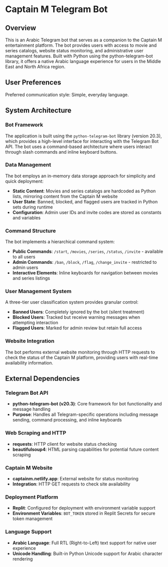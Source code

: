 # Captain M Telegram Bot

## Overview

This is an Arabic Telegram bot that serves as a companion to the Captain M entertainment platform. The bot provides users with access to movie and series catalogs, website status monitoring, and administrative user management features. Built with Python using the python-telegram-bot library, it offers a native Arabic language experience for users in the Middle East and North Africa region.

## User Preferences

Preferred communication style: Simple, everyday language.

## System Architecture

### Bot Framework
The application is built using the `python-telegram-bot` library (version 20.3), which provides a high-level interface for interacting with the Telegram Bot API. The bot uses a command-based architecture where users interact through slash commands and inline keyboard buttons.

### Data Management
The bot employs an in-memory data storage approach for simplicity and quick deployment:
- **Static Content**: Movies and series catalogs are hardcoded as Python lists, mirroring content from the Captain M website
- **User State**: Banned, blocked, and flagged users are tracked in Python sets during runtime
- **Configuration**: Admin user IDs and invite codes are stored as constants and variables

### Command Structure
The bot implements a hierarchical command system:
- **Public Commands**: `/start`, `/movies`, `/series`, `/status`, `/invite` - available to all users
- **Admin Commands**: `/ban`, `/block`, `/flag`, `/change_invite` - restricted to admin users
- **Interactive Elements**: Inline keyboards for navigation between movies and series listings

### User Management System
A three-tier user classification system provides granular control:
- **Banned Users**: Completely ignored by the bot (silent treatment)
- **Blocked Users**: Tracked but receive warning messages when attempting interaction
- **Flagged Users**: Marked for admin review but retain full access

### Website Integration
The bot performs external website monitoring through HTTP requests to check the status of the Captain M platform, providing users with real-time availability information.

## External Dependencies

### Telegram Bot API
- **python-telegram-bot (v20.3)**: Core framework for bot functionality and message handling
- **Purpose**: Handles all Telegram-specific operations including message sending, command processing, and inline keyboards

### Web Scraping and HTTP
- **requests**: HTTP client for website status checking
- **beautifulsoup4**: HTML parsing capabilities for potential future content scraping

### Captain M Website
- **captainm.netlify.app**: External website for status monitoring
- **Integration**: HTTP GET requests to check site availability

### Deployment Platform
- **Replit**: Configured for deployment with environment variable support
- **Environment Variables**: `BOT_TOKEN` stored in Replit Secrets for secure token management

### Language Support
- **Arabic Language**: Full RTL (Right-to-Left) text support for native user experience
- **Unicode Handling**: Built-in Python Unicode support for Arabic character rendering